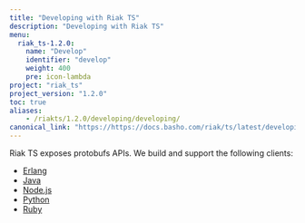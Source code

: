 ```yaml
---
title: "Developing with Riak TS"
description: "Developing with Riak TS"
menu:
  riak_ts-1.2.0:
    name: "Develop"
    identifier: "develop"
    weight: 400
    pre: icon-lambda
project: "riak_ts"
project_version: "1.2.0"
toc: true
aliases:
    - /riakts/1.2.0/developing/developing/
canonical_link: "https://https://docs.basho.com/riak/ts/latest/developing"
---
```



[erlang]: erlang/
[java]: java/
[nodejs]: nodejs/
[python]: python/
[ruby]: ruby/


Riak TS exposes protobufs APIs. We build and support the following clients:

* [Erlang][erlang]
* [Java][java]
* [Node.js][nodejs]
* [Python][python]
* [Ruby][ruby]
